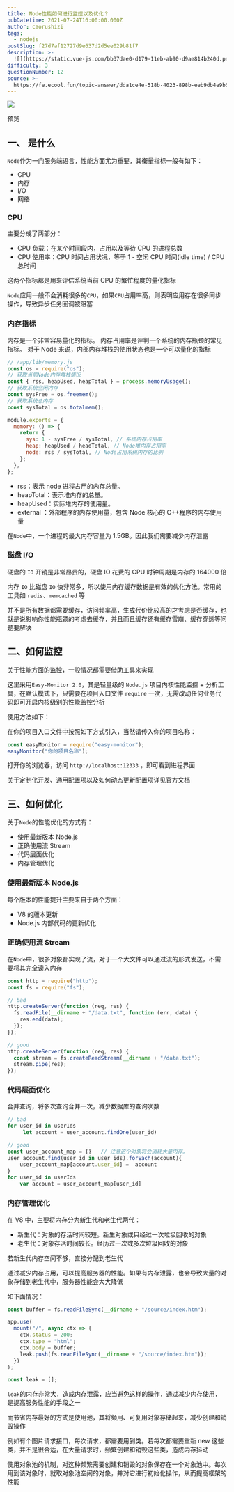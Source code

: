 ```yaml
---
title: Node性能如何进行监控以及优化？
pubDatetime: 2021-07-24T16:00:00.000Z
author: caorushizi
tags:
  - nodejs
postSlug: f27d7af12727d9e637d2d5ee029b81f7
description: >-
  ![](https://static.vue-js.com/bb37dae0-d179-11eb-ab90-d9ae814b240d.png)预览一、是什么------`Node`作为一门服务端语言，
difficulty: 3
questionNumber: 12
source: >-
  https://fe.ecool.fun/topic-answer/dda1ce4e-518b-4023-898b-eeb9db4e9b51?orderBy=updateTime&order=desc&tagId=18
---
```


![](https://static.vue-js.com/bb37dae0-d179-11eb-ab90-d9ae814b240d.png)

预览

## 一、 是什么

`Node`作为一门服务端语言，性能方面尤为重要，其衡量指标一般有如下：

- CPU
- 内存
- I/O
- 网络

### CPU

主要分成了两部分：

- CPU 负载：在某个时间段内，占用以及等待 CPU 的进程总数
- CPU 使用率：CPU 时间占用状况，等于 1 - 空闲 CPU 时间(idle time) / CPU 总时间

这两个指标都是用来评估系统当前 CPU 的繁忙程度的量化指标

`Node`应用一般不会消耗很多的`CPU`，如果`CPU`占用率高，则表明应用存在很多同步操作，导致异步任务回调被阻塞

### 内存指标

内存是一个非常容易量化的指标。 内存占用率是评判一个系统的内存瓶颈的常见指标。 对于 Node 来说，内部内存堆栈的使用状态也是一个可以量化的指标

```js
// /app/lib/memory.js
const os = require("os");
// 获取当前Node内存堆栈情况
const { rss, heapUsed, heapTotal } = process.memoryUsage();
// 获取系统空闲内存
const sysFree = os.freemem();
// 获取系统总内存
const sysTotal = os.totalmem();

module.exports = {
  memory: () => {
    return {
      sys: 1 - sysFree / sysTotal, // 系统内存占用率
      heap: heapUsed / headTotal, // Node堆内存占用率
      node: rss / sysTotal, // Node占用系统内存的比例
    };
  },
};
```

- rss：表示 node 进程占用的内存总量。
- heapTotal：表示堆内存的总量。
- heapUsed：实际堆内存的使用量。
- external ：外部程序的内存使用量，包含 Node 核心的 C++程序的内存使用量

在`Node`中，一个进程的最大内存容量为 1.5GB。因此我们需要减少内存泄露

### 磁盘 I/O

硬盘的 `IO` 开销是非常昂贵的，硬盘 IO 花费的 CPU 时钟周期是内存的 164000 倍

内存 `IO` 比磁盘 `IO` 快非常多，所以使用内存缓存数据是有效的优化方法。常用的工具如 `redis`、`memcached` 等

并不是所有数据都需要缓存，访问频率高，生成代价比较高的才考虑是否缓存，也就是说影响你性能瓶颈的考虑去缓存，并且而且缓存还有缓存雪崩、缓存穿透等问题要解决

## 二、如何监控

关于性能方面的监控，一般情况都需要借助工具来实现

这里采用`Easy-Monitor 2.0`，其是轻量级的 `Node.js` 项目内核性能监控 + 分析工具，在默认模式下，只需要在项目入口文件 `require` 一次，无需改动任何业务代码即可开启内核级别的性能监控分析

使用方法如下：

在你的项目入口文件中按照如下方式引入，当然请传入你的项目名称：

```js
const easyMonitor = require("easy-monitor");
easyMonitor("你的项目名称");
```

打开你的浏览器，访问 `http://localhost:12333` ，即可看到进程界面

关于定制化开发、通用配置项以及如何动态更新配置项详见官方文档

## 三、如何优化

关于`Node`的性能优化的方式有：

- 使用最新版本 Node.js
- 正确使用流 Stream
- 代码层面优化
- 内存管理优化

### 使用最新版本 Node.js

每个版本的性能提升主要来自于两个方面：

- V8 的版本更新
- Node.js 内部代码的更新优化

### 正确使用流 Stream

在`Node`中，很多对象都实现了流，对于一个大文件可以通过流的形式发送，不需要将其完全读入内存

```js
const http = require("http");
const fs = require("fs");

// bad
http.createServer(function (req, res) {
  fs.readFile(__dirname + "/data.txt", function (err, data) {
    res.end(data);
  });
});

// good
http.createServer(function (req, res) {
  const stream = fs.createReadStream(__dirname + "/data.txt");
  stream.pipe(res);
});
```

### 代码层面优化

合并查询，将多次查询合并一次，减少数据库的查询次数

```js
// bad
for user_id in userIds
     let account = user_account.findOne(user_id)

// good
const user_account_map = {}   // 注意这个对象将会消耗大量内存。
user_account.find(user_id in user_ids).forEach(account){
    user_account_map[account.user_id] =  account
}
for user_id in userIds
    var account = user_account_map[user_id]
```

### 内存管理优化

在 V8 中，主要将内存分为新生代和老生代两代：

- 新生代：对象的存活时间较短。新生对象或只经过一次垃圾回收的对象
- 老生代：对象存活时间较长。经历过一次或多次垃圾回收的对象

若新生代内存空间不够，直接分配到老生代

通过减少内存占用，可以提高服务器的性能。如果有内存泄露，也会导致大量的对象存储到老生代中，服务器性能会大大降低

如下面情况：

```js
const buffer = fs.readFileSync(__dirname + "/source/index.htm");

app.use(
  mount("/", async ctx => {
    ctx.status = 200;
    ctx.type = "html";
    ctx.body = buffer;
    leak.push(fs.readFileSync(__dirname + "/source/index.htm"));
  })
);

const leak = [];
```

`leak`的内存非常大，造成内存泄露，应当避免这样的操作，通过减少内存使用，是提高服务性能的手段之一

而节省内存最好的方式是使用池，其将频用、可复用对象存储起来，减少创建和销毁操作

例如有个图片请求接口，每次请求，都需要用到类。若每次都需要重新 new 这些类，并不是很合适，在大量请求时，频繁创建和销毁这些类，造成内存抖动

使用对象池的机制，对这种频繁需要创建和销毁的对象保存在一个对象池中。每次用到该对象时，就取对象池空闲的对象，并对它进行初始化操作，从而提高框架的性能
